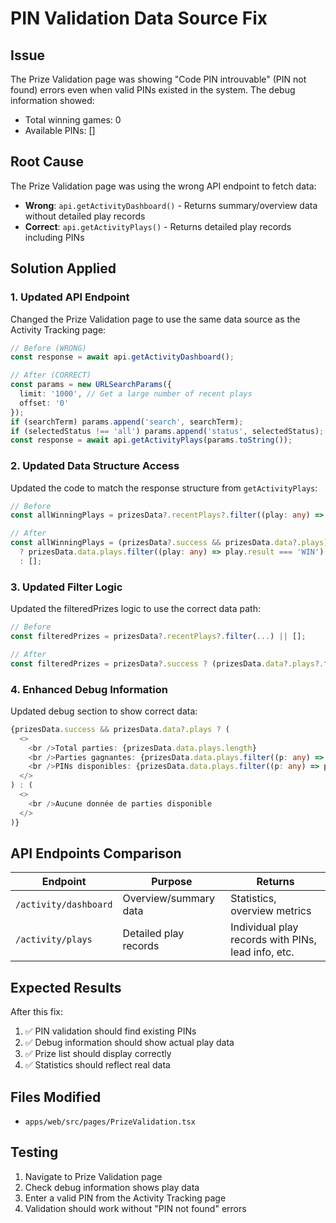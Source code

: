 # PIN Validation Data Source Fix

## Issue
The Prize Validation page was showing "Code PIN introuvable" (PIN not found) errors even when valid PINs existed in the system. The debug information showed:
- Total winning games: 0
- Available PINs: []

## Root Cause
The Prize Validation page was using the wrong API endpoint to fetch data:
- **Wrong**: `api.getActivityDashboard()` - Returns summary/overview data without detailed play records
- **Correct**: `api.getActivityPlays()` - Returns detailed play records including PINs

## Solution Applied

### 1. Updated API Endpoint
Changed the Prize Validation page to use the same data source as the Activity Tracking page:

```typescript
// Before (WRONG)
const response = await api.getActivityDashboard();

// After (CORRECT)
const params = new URLSearchParams({
  limit: '1000', // Get a large number of recent plays
  offset: '0'
});
if (searchTerm) params.append('search', searchTerm);
if (selectedStatus !== 'all') params.append('status', selectedStatus);
const response = await api.getActivityPlays(params.toString());
```

### 2. Updated Data Structure Access
Updated the code to match the response structure from `getActivityPlays`:

```typescript
// Before
const allWinningPlays = prizesData?.recentPlays?.filter((play: any) => play.result === 'WIN') || [];

// After
const allWinningPlays = (prizesData?.success && prizesData.data?.plays) 
  ? prizesData.data.plays.filter((play: any) => play.result === 'WIN') 
  : [];
```

### 3. Updated Filter Logic
Updated the filteredPrizes logic to use the correct data path:

```typescript
// Before
const filteredPrizes = prizesData?.recentPlays?.filter(...) || [];

// After
const filteredPrizes = prizesData?.success ? (prizesData.data?.plays?.filter(...) || []) : [];
```

### 4. Enhanced Debug Information
Updated debug section to show correct data:

```typescript
{prizesData.success && prizesData.data?.plays ? (
  <>
    <br />Total parties: {prizesData.data.plays.length}
    <br />Parties gagnantes: {prizesData.data.plays.filter((p: any) => p.result === 'WIN').length}
    <br />PINs disponibles: {prizesData.data.plays.filter((p: any) => p.result === 'WIN' && p.pin).map((p: any) => p.pin).join(', ') || 'Aucun'}
  </>
) : (
  <>
    <br />Aucune donnée de parties disponible
  </>
)}
```

## API Endpoints Comparison

| Endpoint | Purpose | Returns |
|----------|---------|---------|
| `/activity/dashboard` | Overview/summary data | Statistics, overview metrics |
| `/activity/plays` | Detailed play records | Individual play records with PINs, lead info, etc. |

## Expected Results
After this fix:
1. ✅ PIN validation should find existing PINs
2. ✅ Debug information should show actual play data
3. ✅ Prize list should display correctly
4. ✅ Statistics should reflect real data

## Files Modified
- `apps/web/src/pages/PrizeValidation.tsx`

## Testing
1. Navigate to Prize Validation page
2. Check debug information shows play data
3. Enter a valid PIN from the Activity Tracking page
4. Validation should work without "PIN not found" errors 